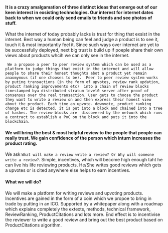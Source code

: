 #### It is a crazy amalgamation of three distinct ideas that emerge out of our keen interest in exsisting technologies. Our interest for internet dates back to when we could only send emails to friends and see photos of stuff.

What the internet of today probably lacks is trust for thing that exsist in the internet. Best way a human being can feel and judge a product is to see it, touch it & most importantly feel it. Since such ways over internet are yet to be successfully deployed, next big trust is build up if poeple share their own views about products whcih we can only see in the internet. 

`
We a propose a peer to peer review system which can be used as a platform to judge things that exist in the internet and will allow people
to share their honest thoughts abot a product yet remain anaomymous (if one chooses to be). 
Peer to peer review system works by puting transactions (in the form of upvotes, review rank updation, product ranking improvements etc) 
into a chain of review blocks timestamped bya distributed stratum level0 server after proof of consensus over the real transaction.
User gets to choose the product they want to write a review on and then express their honest view about the product. Each time an upvote-
downvote, product ranking change etc is detected, it is put into a block and chained into a tree of hashes. The review blocks are 
discovered by the network which runs a contract to establish a PoC on the block and puts it into the blockchain.`

#### We will bring the best & most helpful review to the people that people can really trust. We gain confidence of the person which inturn increases the product rating. 

We ask `What will make a review write a review? Or Why will someone write a review?`.
Simple, incentives, which will become high enough taht he can live his life reviewing products. He/She writes good reviews which gets
a upvotes or is cited anywhere else helps to earn incentives.

#### What we will do?
We will make a platform for writing reviews and upvoting products. Incentives are gained in the form of a coin which we propoe to bring in 
trade by putting in an ICO. Supported by a whitepaper along with a roadmap which explains completely the extexts, methods, technical
framework, ReviewRanking, ProductCitations and lots more. End effect is to incentivise the reviewer to write a good review and bring out 
the best product based on ProductCitations algorithm. 

